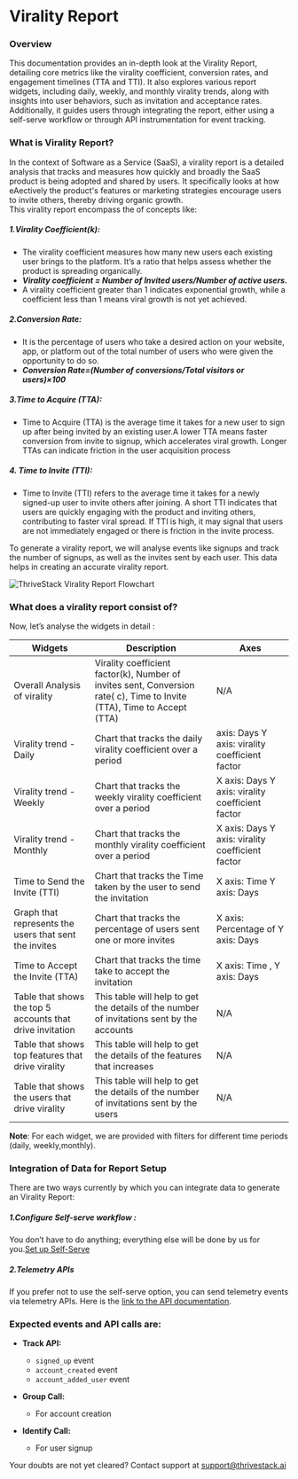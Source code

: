 # Virality Report
### Overview
This documentation provides an in-depth look at the Virality Report, detailing core metrics like the virality coefficient, conversion rates, and engagement timelines (TTA and TTI). It also explores various report widgets, including daily, weekly, and monthly virality trends, along with insights into user behaviors, such as invitation and acceptance rates. Additionally, it guides users through integrating the report, either using a self-serve workflow or through API instrumentation for event tracking.

### What is Virality Report? 
In the context of Software as a Service (SaaS), a virality report is a detailed analysis that tracks and measures how quickly and broadly the SaaS product is being adopted and shared by users. It specifically looks at how eAectively the product's features or marketing strategies encourage users to invite others, thereby driving organic growth.    
This virality report encompass the of concepts like: 
##### 1.Virality Coefficient(k):
- The virality coefficient measures how many new users each existing user brings to the platform. It’s a ratio that helps assess whether the product is spreading organically.
- ***Virality coefficient = Number of Invited users/Number of active users.*** 
- A virality coefficient greater than 1 indicates exponential growth, while a coefficient less than 1 means viral growth is not yet achieved.

##### 2.Conversion Rate:
- It is the percentage of users who take a desired action on your website, app, or platform out of the total number of users who were given the opportunity to do so. 
- ***Conversion Rate=(Number of conversions/Total visitors or users)×100*** 

##### 3.Time to Acquire (TTA):
- Time to Acquire (TTA) is the average time it takes for a new user to sign up after being invited by an existing user.A lower TTA means faster conversion from invite to signup, which accelerates viral growth. Longer TTAs can indicate friction in the user acquisition process 

##### 4. Time to Invite (TTI):
- Time to Invite (TTI) refers to the average time it takes for a newly signed-up user to invite others after joining. 
A short TTI indicates that users are quickly engaging with the product and inviting others, contributing to faster viral spread. If TTI is high, it may signal that users are not immediately engaged or there is friction in the invite process. 

To generate a virality report, we will analyse events like signups and track the number of signups, as well as the invites sent by each user. This data helps in creating an accurate virality report.

![ThriveStack Virality Report Flowchart](/img/docs/analyze/reports/virality_report.png)

### What does a virality report consist of?

Now, let’s analyse the widgets in detail :

| **Widgets** | **Description** | **Axes** |
| ----------- | --------------- | -------- |
 |Overall Analysis of virality | Virality coefficient factor(k), Number of invites sent, Conversion rate( c), Time to Invite (TTA), Time to Accept (TTA) | N/A |
|Virality trend - Daily | Chart that tracks the  daily virality coefficient over a period | axis: Days Y axis: virality coefficient factor|
| Virality trend - Weekly | Chart that tracks the  weekly virality coefficient over a period | X axis: Days Y axis: virality coefficient factor |
|Virality trend - Monthly | Chart that tracks the  monthly virality coefficient over a period | X axis: Days Y axis: virality coefficient factor |
|Time to Send the Invite (TTI) | Chart that tracks the  Time taken by the user to send the invitation | X	axis: Time Y	axis: Days | 
|Graph that represents the users that sent the invites | Chart that tracks the percentage of users sent one or more invites| X axis: Percentage of  Y axis: Days |
|Time to Accept the Invite (TTA) | Chart that tracks the time take to accept the invitation | X	axis: Time , Y	axis: Days 
|Table that shows the top 5 accounts that drive invitation | This table will help to get the details of the number of invitations sent by the accounts |N/A|
|Table that shows top features that drive virality | This table will help to get the details of the features that increases | N/A |
|Table that shows the users that drive virality | This table will help to get the details of the number of invitations sent by the users |  N/A |

**Note**: For each widget, we are provided with filters for different time periods (daily, weekly,monthly). 

### Integration of Data for Report Setup

There are two ways currently by which you can integrate data to generate an Virality Report:
##### 1.Configure Self-serve workflow :
You don’t have to do anything; everything else will be done by us for you.[Set up Self-Serve](https://dev.app.thrivestack.ai/build/setup/quick-start/)
##### 2.Telemetry APIs

If you prefer not to use the self-serve option, you can send telemetry events via telemetry APIs. Here is the [link to the API documentation](https://link-to-api-docs.com).

### Expected events and API calls are:

- **Track API:**
  - `signed_up` event
  - `account_created` event
  - `account_added_user` event

- **Group Call:**
  - For account creation

- **Identify Call:**
  - For user signup 
 
Your doubts are not yet cleared? Contact support at support@thrivestack.ai 
